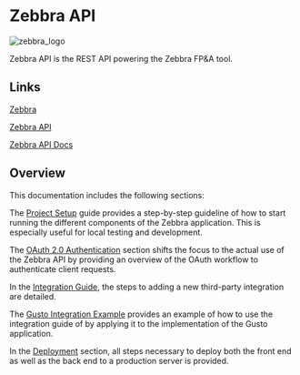 # Zebbra API

![zebbra_logo](https://user-images.githubusercontent.com/50983452/179749244-b8be4e13-1cb8-4ad5-934d-40d6633a1764.png)

Zebbra API is the REST API powering the Zebbra FP&A tool.

## Links

[Zebbra](https://zebbra.app)

[Zebbra API](https://zebbra.xyz)

[Zebbra API Docs](https://zebbra.xyz/redoc)

## Overview

This documentation includes the following sections:

The [Project Setup](/project_setup) guide provides a step-by-step guideline of how to start running the different components of the Zebbra application. This is especially useful for local testing and development.

The [OAuth 2.0 Authentication](/oauth_authentication) section shifts the focus to the actual use of the Zebbra API by providing an overview of the OAuth workflow to authenticate client requests.

In the [Integration Guide](/add_integration), the steps to adding a new third-party integration are detailed.

The [Gusto Integration Example](/gusto_example) provides an example of how to use the integration guide of by applying it to the implementation of the Gusto application.

In the [Deployment](/deployment) section, all steps necessary to deploy both the front end as well as the back end to a production server is provided.
